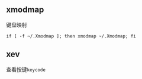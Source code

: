 ## xmodmap 
键盘映射
```
if [ -f ~/.Xmodmap ]; then xmodmap ~/.Xmodmap; fi
```
## xev
查看按键`keycode`
<!--stackedit_data:
eyJoaXN0b3J5IjpbMTYxMjg4MzQxMl19
-->